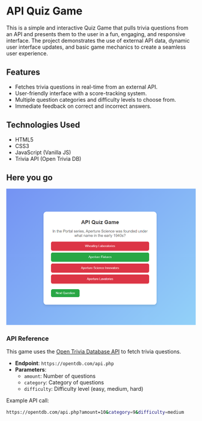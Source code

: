 # API Quiz Game

This is a simple and interactive Quiz Game that pulls trivia questions from an API and presents them to the user in a fun, engaging, and responsive interface. The project demonstrates the use of external API data, dynamic user interface updates, and basic game mechanics to create a seamless user experience.

## Features

- Fetches trivia questions in real-time from an external API.
- User-friendly interface with a score-tracking system.
- Multiple question categories and difficulty levels to choose from.
- Immediate feedback on correct and incorrect answers.

## Technologies Used

- HTML5
- CSS3
- JavaScript (Vanilla JS)
- Trivia API (Open Trivia DB)

## Here you go 

![Screenshot of the API Quiz Game](./Quiz-pic.png)



### API Reference

This game uses the [Open Trivia Database API](https://opentdb.com/api_config.php) to fetch trivia questions.

- **Endpoint**: `https://opentdb.com/api.php`
- **Parameters**:
  - `amount`: Number of questions
  - `category`: Category of questions
  - `difficulty`: Difficulty level (easy, medium, hard)

Example API call:

```bash
https://opentdb.com/api.php?amount=10&category=9&difficulty=medium
